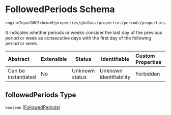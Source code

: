 # FollowedPeriods Schema

```txt
engineInputGHCSchema#/properties/ghcData/properties/periods/properties/followedPeriods
```

It indicates whether periods or weeks consider the last day of the previous period or week as consecutive days with the first day of the following period or week.


| Abstract            | Extensible | Status         | Identifiable            | Custom Properties | Additional Properties | Access Restrictions | Defined In                                                         |
| :------------------ | ---------- | -------------- | ----------------------- | :---------------- | --------------------- | ------------------- | ------------------------------------------------------------------ |
| Can be instantiated | No         | Unknown status | Unknown identifiability | Forbidden         | Allowed               | none                | [ghc.schema.json\*](../out/ghc.schema.json "open original schema") |

## followedPeriods Type

`boolean` ([FollowedPeriods](ghc-properties-ghcdata-properties-periods-properties-followedperiods.md))
